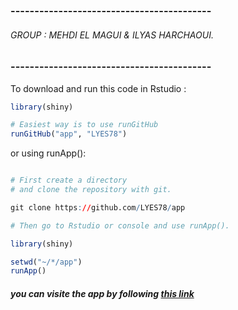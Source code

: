 ### ------------------------------------------
###### GROUP : MEHDI EL MAGUI & ILYAS HARCHAOUI.
### ------------------------------------------


To download and run this code in Rstudio :

```R
library(shiny)

# Easiest way is to use runGitHub
runGitHub("app", "LYES78")

```

or using runApp():

```R

# First create a directory 
# and clone the repository with git.

git clone https://github.com/LYES78/app

# Then go to Rstudio or console and use runApp().

library(shiny)

setwd("~/*/app")
runApp()

```

##### you can visite the app by following [this link](https://lyes78.shinyapps.io/App_/)
